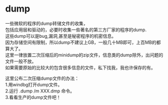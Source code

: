 # dump
一些微软的程序的dump转储文件的收集，<br>
包括应用层和驱动的，必要时收集一些著名的第三方厂家的程序的dump.<br>
这些dump可以是bug,漏洞,甚至是秘密程序的机密信息。<br>
因为存储空间有限制，所以dump不建议上GB，一般几十MB即可，上百MB的都算大了。<br>
这里一律放置二次压缩后的minidump的zip文件，信息类的dump除外，出问题的文件一般不放。<br>
如果需要原始的比较大的包含很多信息的文件，私下找我，我也许保存的有。<br>

这里公布二次压缩dump文件的办法：<br>
1.用windbg打开dump文件。<br>
2.运行 .dump /m XXX.dmp 命令。<br>
3.看看生产的dump文件吧！<br>
